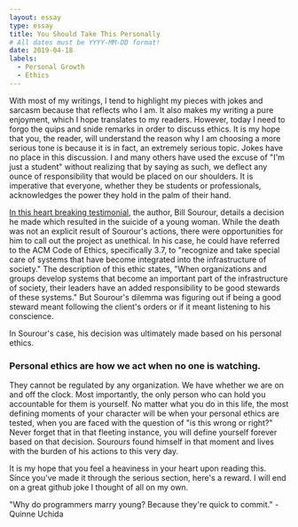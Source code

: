 ```yaml
---
layout: essay
type: essay
title: You Should Take This Personally
# All dates must be YYYY-MM-DD format!
date: 2019-04-18
labels:
  - Personal Growth
  - Ethics
---	
```


With most of my writings, I tend to highlight my pieces with jokes and sarcasm because that reflects who I am. It also makes my writing a pure enjoyment, which I hope translates to my readers. However, today I need to forgo the quips and snide remarks in order to discuss ethics. It is my hope that you, the reader, will understand the reason why I am choosing a more serious tone is because it is in fact, an extremely serious topic. Jokes have no place in this discussion. I and many others have used the excuse of "I'm just a student" without realizing that by saying as such, we deflect any ounce of responsibility that would be placed on our shoulders. It is imperative that everyone, whether they be students or professionals, acknowledges the power they hold in the palm of their hand.

[In this heart breaking testimonial](https://medium.freecodecamp.org/the-code-im-still-ashamed-of-e4c021dff55e), the author, Bill Sourour, details a decision he made which resulted in the suicide of a young woman. While the death was not an explicit result of Sourour's actions, there were opportunities for him to call out the project as unethical. In his case, he could have referred to the ACM Code of Ethics, specifically 3.7, to "recognize and take special care of systems that have become integrated into the infrastructure of society." The description of this ethic states, "When organizations and groups develop systems that become an important part of the infrastructure of society, their leaders have an added responsibility to be good stewards of these systems." But Sourour's dilemma was figuring out if being a good steward meant following the client's orders or if it meant listening to his conscience. 

In Sourour's case, his decision was ultimately made based on his personal ethics.

<h3>Personal ethics are how we act when no one is watching.</h3>

They cannot be regulated by any organization. We have whether we are on and off the clock. Most importantly, the only person who can hold you accountable for them is yourself. No matter what you do in this life, the most defining moments of your character will be when your personal ethics are tested, when you are faced with the question of "is this wrong or right?" Never forget that in that fleeting instance, you will define yourself forever based on that decision. Sourours found himself in that moment and lives with the burden of his actions to this very day. 

It is my hope that you feel a heaviness in your heart upon reading this. Since you've made it through the serious section, here's a reward. I will end on a great github joke I thought of all on my own. 

"Why do programmers marry young? Because they're quick to commit." -Quinne Uchida
